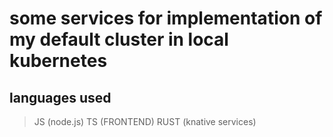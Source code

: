 # some services for implementation of my default cluster in local kubernetes

## languages used

> JS (node.js)
> TS (FRONTEND)
> RUST (knative services)

